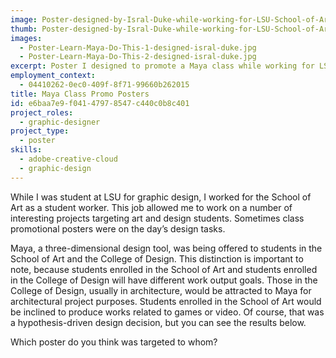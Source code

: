 ```yaml
---
image: Poster-designed-by-Isral-Duke-while-working-for-LSU-School-of-Art-to-promote-a-Maya-Class.jpg
thumb: Poster-designed-by-Isral-Duke-while-working-for-LSU-School-of-Art-to-promote-a-Maya-Class-t.jpg
images:
  - Poster-Learn-Maya-Do-This-1-designed-isral-duke.jpg
  - Poster-Learn-Maya-Do-This-2-designed-isral-duke.jpg
excerpt: Poster I designed to promote a Maya class while working for LSU School of Art.
employment_context:
  - 04410262-0ec0-409f-8f71-99660b262015
title: Maya Class Promo Posters
id: e6baa7e9-f041-4797-8547-c440c0b8c401
project_roles:
  - graphic-designer
project_type:
  - poster
skills:
  - adobe-creative-cloud
  - graphic-design
---
```

<p>While I was student at LSU for graphic design, I worked for the School of Art as a student worker. This job allowed me to work on a number of interesting projects targeting art and design students. Sometimes class promotional posters were on the day’s design tasks.
</p>
<p>Maya, a three-dimensional design tool, was being offered to students in the School of Art and the College of Design. This distinction is important to note, because students enrolled in the School of Art and students enrolled in the College of Design will have different work output goals. Those in the College of Design, usually in architecture, would be attracted to Maya for architectural project purposes. Students enrolled in the School of Art would be inclined to produce works related to games or video. Of course, that was a hypothesis-driven design decision, but you can see the results below.
</p>
<p>Which poster do you think was targeted to whom?
</p>